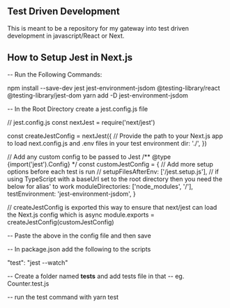 
## Test Driven Development
This is meant to be a repository for my gateway into test driven development in javascript/React or Next.


## How to Setup Jest in Next.js

-- Run the Following Commands: 

npm install --save-dev jest jest-environment-jsdom @testing-library/react @testing-library/jest-dom
yarn add -D jest-environment-jsdom
 
 
 
-- In the Root Directory create a jest.config.js file

// jest.config.js
const nextJest = require('next/jest')

const createJestConfig = nextJest({
  // Provide the path to your Next.js app to load next.config.js and .env files in your test environment
  dir: './',
})

// Add any custom config to be passed to Jest
/** @type {import('jest').Config} */
const customJestConfig = {
  // Add more setup options before each test is run
  // setupFilesAfterEnv: ['<rootDir>/jest.setup.js'],
  // if using TypeScript with a baseUrl set to the root directory then you need the below for alias' to work
  moduleDirectories: ['node_modules', '<rootDir>/'],
  testEnvironment: 'jest-environment-jsdom',
}

// createJestConfig is exported this way to ensure that next/jest can load the Next.js config which is async
module.exports = createJestConfig(customJestConfig)



-- Paste the above in the config file and then save



-- In package.json add the following to the scripts

"test": "jest --watch"



-- Create a folder named __tests__ and add tests file in that
-- eg. Counter.test.js


-- run the test command with yarn test
